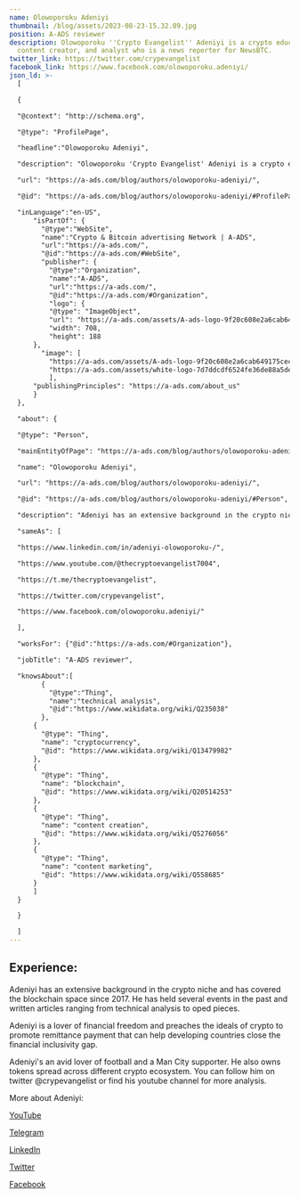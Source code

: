 ```yaml
---
name: Olowoporoku Adeniyi
thumbnail: /blog/assets/2023-08-23-15.32.09.jpg
position: A-ADS reviewer
description: Olowoporoku ''Crypto Evangelist'' Adeniyi is a crypto educator,
  content creator, and analyst who is a news reporter for NewsBTC.
twitter_link: https://twitter.com/crypevangelist
facebook_link: https://www.facebook.com/olowoporoku.adeniyi/
json_ld: >-
  [

  {

  "@context": "http://schema.org",

  "@type": "ProfilePage",

  "headline":"Olowoporoku Adeniyi",

  "description": "Olowoporoku 'Crypto Evangelist' Adeniyi is a crypto educator, content creator, and analyst who is a news reporter for NewsBTC.",

  "url": "https://a-ads.com/blog/authors/olowoporoku-adeniyi/",

  "@id": "https://a-ads.com/blog/authors/olowoporoku-adeniyi/#ProfilePage",

  "inLanguage":"en-US",
      "isPartOf": {
        "@type":"WebSite",
        "name":"Crypto & Bitcoin advertising Network | A-ADS",
        "url":"https://a-ads.com/",
        "@id":"https://a-ads.com/#WebSite",
        "publisher": {
          "@type":"Organization",
          "name":"A-ADS",
          "url":"https://a-ads.com/",
          "@id":"https://a-ads.com/#Organization",   
          "logo": {
          "@type": "ImageObject",
          "url": "https://a-ads.com/assets/A-ads-logo-9f20c608e2a6cab649175cec3c3976253264542bc7b570a5de64eb3e206b5935.svg",
          "width": 708,
          "height": 188
      },
  	    "image": [
          "https://a-ads.com/assets/A-ads-logo-9f20c608e2a6cab649175cec3c3976253264542bc7b570a5de64eb3e206b5935.svg",
          "https://a-ads.com/assets/white-logo-7d7ddcdf6524fe36de88a5de9e76e6c6a6401b5e78910c27c1f0e7213cdc97bb.svg"
          ],
  	  "publishingPrinciples": "https://a-ads.com/about_us"
      }
  },

  "about": {

  "@type": "Person",

  "mainEntityOfPage": "https://a-ads.com/blog/authors/olowoporoku-adeniyi/",

  "name": "Olowoporoku Adeniyi",

  "url": "https://a-ads.com/blog/authors/olowoporoku-adeniyi/",

  "@id": "https://a-ads.com/blog/authors/olowoporoku-adeniyi/#Person",

  "description": "Adeniyi has an extensive background in the crypto niche and has covered the blockchain space since 2017. He has held several events in the past and written articles ranging from technical analysis to oped pieces. Adeniyi is a lover of financial freedom and preaches the ideals of crypto to promote remittance payment that can help developing countries close the financial inclusivity gap. Adeniyi's an avid lover of football and a Man City supporter. He also owns tokens spread across different crypto ecosystem. You can follow him on twitter @crypevangelist or find his youtube channel for more analysis.",

  "sameAs": [

  "https://www.linkedin.com/in/adeniyi-olowoporoku-/",

  "https://www.youtube.com/@thecryptoevangelist7004",

  "https://t.me/thecryptoevangelist",

  "https://twitter.com/crypevangelist",

  "https://www.facebook.com/olowoporoku.adeniyi/"

  ],

  "worksFor": {"@id":"https://a-ads.com/#Organization"},

  "jobTitle": "A-ADS reviewer",

  "knowsAbout":[
        {
          "@type":"Thing",
          "name":"technical analysis",
          "@id":"https://www.wikidata.org/wiki/Q235038"
        },
      {
        "@type": "Thing",
        "name": "cryptocurrency",
        "@id": "https://www.wikidata.org/wiki/Q13479982"
      },
      {
        "@type": "Thing",
        "name": "blockchain",
        "@id": "https://www.wikidata.org/wiki/Q20514253"
      },
      {
        "@type": "Thing",
        "name": "content creation",
        "@id": "https://www.wikidata.org/wiki/Q5276056"
      },
      {
        "@type": "Thing",
        "name": "content marketing",
        "@id": "https://www.wikidata.org/wiki/Q558685"
      }
      ]
  }

  }

  ]
---
```

## Experience:

Adeniyi has an extensive background in the crypto niche and has covered the blockchain space since 2017. He has held several events in the past and written articles ranging from technical analysis to oped pieces.

Adeniyi is a lover of financial freedom and preaches the ideals of crypto to promote remittance payment that can help developing countries close the financial inclusivity gap.

Adeniyi's an avid lover of football and a Man City supporter. He also owns tokens spread across different crypto ecosystem. You can follow him on twitter @crypevangelist or find his youtube channel for more analysis.

M﻿ore about Adeniyi:

[Y﻿ouTube](https://www.youtube.com/@thecryptoevangelist7004) 

[T﻿elegram](https://t.me/thecryptoevangelist)

[L﻿inkedIn](https://www.linkedin.com/in/adeniyi-olowoporoku-/)

[T﻿witter](https://twitter.com/crypevangelist)

[F﻿acebook](https://www.facebook.com/olowoporoku.adeniyi/)
